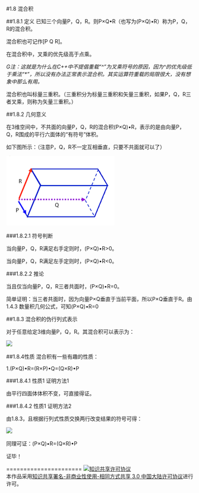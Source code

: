 #1.8 混合积

##1.8.1 定义
已知三个向量P，Q，R。则P×Q•R（也写为(P×Q)•R）称为P，Q，R的混合积。

混合积也可记作[P Q R]。

在混合积中，叉乘的优先级高于点乘。

*G注：这就是为什么在C++中不提倡重载“^”为叉乘符号的原因，因为^的优先级低于乘法“\*”，所以没有办法正常表示混合积。其实运算符重载的局限很大，没有想象中那么有用。*

混合积也叫标量三重积。（三重积分为标量三重积和矢量三重积，如果P，Q，R三者叉乘，则称为矢量三重积。）

##1.8.2 几何意义

在3维空间中，不共面的向量P，Q，R的混合积(P×Q)•R，表示的是由向量P，Q，R围成的平行六面体的“有符号”体积。

如下图所示：（注意P，Q，R不一定互相垂直，只要不共面就可以了）

![替代文本](pic/1-8-1.png "1-8-1.png")

###1.8.2.1 符号判断

当向量P，Q，R满足右手定则时，(P×Q)•R>0。

当向量P，Q，R满足左手定则时，(P×Q)•R<0。

###1.8.2.2 推论

当且仅当向量P，Q，R三者共面时，(P×Q)•R=0。

简单证明：当三者共面时，因为向量P×Q垂直于当前平面，所以P×Q垂直于R。由1.4.3 数量积几何公式，可知(P×Q)•R=0

##1.8.3 混合积的伪行列式表示

对于任意给定3维向量P，Q，R。其混合积可以表示为：

<img src="http://latex.codecogs.com/gif.latex?$$\left( {P \times Q} \right) \cdot R = \left| {\begin{array}{*{20}{c}}
{{P_x}}&{{P_y}}&{{P_z}}\\
{{Q_x}}&{{Q_y}}&{{Q_z}}\\
{{R_x}}&{{R_y}}&{{R_z}}
\end{array}} \right|$$">

##1.8.4性质
混合积有一些有趣的性质：

1.(P×Q)•R=(R×P)•Q=(Q×R)•P

###1.8.4.1 性质1 证明方法1

由平行四面体体积不变，可直接得证。

###1.8.4.2 性质1 证明方法2

由1.8.3，且根据行列式性质交换两行改变结果的符号可得：

<img src="http://latex.codecogs.com/gif.latex?$$\begin{array}{l}
\left( {P \times Q} \right) \cdot R = \left| {\begin{array}{*{20}{c}}
{{P_x}}&{{P_y}}&{{P_z}}\\
{{Q_x}}&{{Q_y}}&{{Q_z}}\\
{{R_x}}&{{R_y}}&{{R_z}}
\end{array}} \right|\\
 =  - \left| {\begin{array}{*{20}{c}}
{{R_x}}&{{R_y}}&{{R_z}}\\
{{Q_x}}&{{Q_y}}&{{Q_z}}\\
{{P_x}}&{{P_y}}&{{P_z}}
\end{array}} \right| = \left| {\begin{array}{*{20}{c}}
{{R_x}}&{{R_y}}&{{R_z}}\\
{{P_x}}&{{P_y}}&{{P_z}}\\
{{Q_x}}&{{Q_y}}&{{Q_z}}
\end{array}} \right|\\
 = \left( {R \times P} \right) \cdot Q
\end{array}$$">

同理可证：(P×Q)•R=(Q×R)•P

证毕！

======================
<a rel="license" href="http://creativecommons.org/licenses/by-nc-sa/3.0/cn/"><img alt="知识共享许可协议" style="border-width:0" src="https://i.creativecommons.org/l/by-nc-sa/3.0/cn/88x31.png" /></a><br />本作品采用<a rel="license" href="http://creativecommons.org/licenses/by-nc-sa/3.0/cn/">知识共享署名-非商业性使用-相同方式共享 3.0 中国大陆许可协议</a>进行许可。